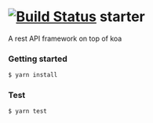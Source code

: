 [![Build Status](https://travis-ci.org/blended/starter.svg?branch=master)](https://travis-ci.org/blended/starter)
starter
=======

A rest API framework on top of koa

### Getting started

```sh
$ yarn install
```

### Test

```sh
$ yarn test
```

